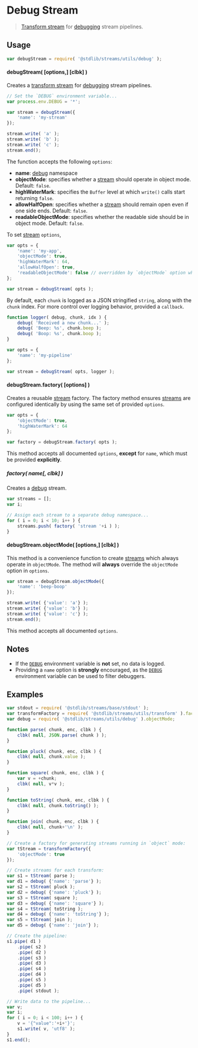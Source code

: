 Debug Stream
===

> [Transform stream][transform-stream] for [debugging][node-debug] stream pipelines.


<!-- <usage> -->

## Usage

``` javascript
var debugStream = require( '@stdlib/streams/utils/debug' );
```

#### debugStream( \[options,\] \[clbk\] )

Creates a [transform stream][transform-stream] for [debugging][node-debug] stream pipelines.

``` javascript
// Set the `DEBUG` environment variable...
var process.env.DEBUG = '*';

var stream = debugStream({
    'name': 'my-stream'
});

stream.write( 'a' );
stream.write( 'b' );
stream.write( 'c' );
stream.end();
```

The function accepts the following `options`:

* __name__: [debug][node-debug] namespace
* __objectMode__: specifies whether a [stream][stream] should operate in object mode. Default: `false`.
* __highWaterMark__: specifies the `Buffer` level at which `write()` calls start returning `false`.
* __allowHalfOpen__: specifies whether a [stream][stream] should remain open even if one side ends. Default: `false`.
* __readableObjectMode__: specifies whether the readable side should be in object mode. Default: `false`.

To set [stream][stream] `options`,

``` javascript
var opts = {
    'name': 'my-app',
    'objectMode': true,
    'highWaterMark': 64,
    'allowHalfOpen': true,
    'readableObjectMode': false // overridden by `objectMode` option when `objectMode=true`
};

var stream = debugStream( opts );
```

By default, each `chunk` is logged as a JSON stringified `string`, along with the `chunk` index. For more control over logging behavior, provided a `callback`.

``` javascript
function logger( debug, chunk, idx ) {
    debug( 'Received a new chunk...' );
    debug( 'Beep: %s', chunk.beep );
    debug( 'Boop: %s', chunk.boop );
}

var opts = {
    'name': 'my-pipeline'
};

var stream = debugStream( opts, logger );
```


#### debugStream.factory( \[options\] )

Creates a reusable [stream][stream] factory. The factory method ensures [streams][stream] are configured identically by using the same set of provided `options`.

``` javascript
var opts = {
    'objectMode': true,
    'highWaterMark': 64 
};

var factory = debugStream.factory( opts );
```

This method accepts all documented `options`, __except__ for `name`, which must be provided __explicitly__.


##### factory( name\[, clbk\] )

Creates a [debug][node-debug] stream.

``` javascript
var streams = [];
var i;

// Assign each stream to a separate debug namespace...
for ( i = 0; i < 10; i++ ) {
    streams.push( factory( 'stream '+i ) );
}
```


#### debugStream.objectMode( \[options,\] \[clbk\] )

This method is a convenience function to create [streams][stream] which always operate in `objectMode`. The method will __always__ override the `objectMode` option in `options`.

``` javascript
var stream = debugStream.objectMode({
    'name': 'beep-boop'
});

stream.write( {'value': 'a'} );
stream.write( {'value': 'b'} );
stream.write( {'value': 'c'} );
stream.end();
```

This method accepts all documented `options`.

<!-- </usage> -->


<!-- <notes> -->

## Notes

* If the [`DEBUG`][node-debug] environment variable is __not__ set, no data is logged.
* Providing a `name` option is __strongly__ encouraged, as the [`DEBUG`][node-debug] environment variable can be used to filter debuggers.

<!-- </notes> -->


<!-- <examples> -->

## Examples

``` javascript
var stdout = require( '@stdlib/streams/base/stdout' );
var transformFactory = require( '@stdlib/streams/utils/transform' ).factory;
var debug = require( '@stdlib/streams/utils/debug' ).objectMode;

function parse( chunk, enc, clbk ) {
    clbk( null, JSON.parse( chunk ) );
}

function pluck( chunk, enc, clbk ) {
    clbk( null, chunk.value );
}

function square( chunk, enc, clbk ) {
    var v = +chunk;
    clbk( null, v*v );
}

function toString( chunk, enc, clbk ) {
    clbk( null, chunk.toString() );
}

function join( chunk, enc, clbk ) {
    clbk( null, chunk+'\n' );
}

// Create a factory for generating streams running in `object` mode:
var tStream = transformFactory({
    'objectMode': true
});

// Create streams for each transform:
var s1 = tStream( parse );
var d1 = debug( {'name': 'parse'} );
var s2 = tStream( pluck );
var d2 = debug( {'name': 'pluck'} );
var s3 = tStream( square );
var d3 = debug( {'name': 'square'} );
var s4 = tStream( toString );
var d4 = debug( {'name': 'toString'} );
var s5 = tStream( join );
var d5 = debug( {'name': 'join'} );

// Create the pipeline:
s1.pipe( d1 )
    .pipe( s2 )
    .pipe( d2 )
    .pipe( s3 )
    .pipe( d3 )
    .pipe( s4 )
    .pipe( d4 )
    .pipe( s5 )
    .pipe( d5 )
    .pipe( stdout );

// Write data to the pipeline...
var v;
var i;
for ( i = 0; i < 100; i++ ) {
    v = '{"value":'+i+'}';
    s1.write( v, 'utf8' );
}
s1.end();
```

<!-- </examples> -->


<!-- <links> -->

[stream]: https://nodejs.org/api/stream.html
[transform-stream]: https://nodejs.org/api/stream.html
[node-debug]: https://www.npmjs.com/package/debug

<!-- </links> -->
